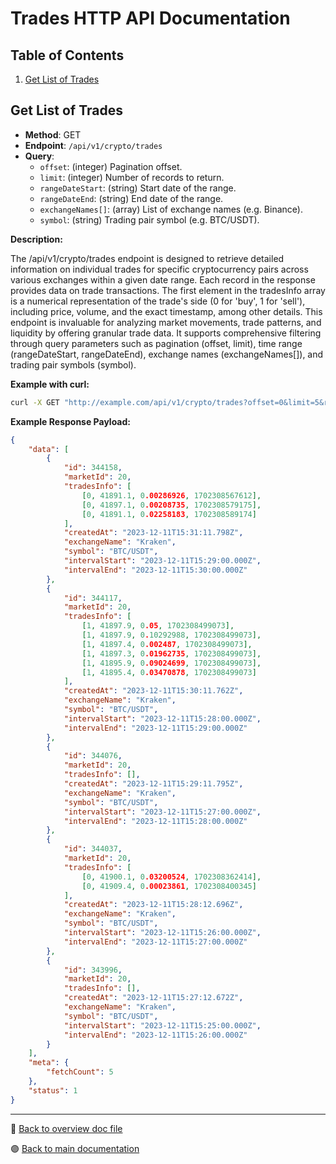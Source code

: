# Trades HTTP API Documentation

## Table of Contents

1. [Get List of Trades](#get-list-of-trades)

## Get List of Trades

-   **Method**: GET
-   **Endpoint**: `/api/v1/crypto/trades`
-   **Query**:
    -   `offset`: (integer) Pagination offset.
    -   `limit`: (integer) Number of records to return.
    -   `rangeDateStart`: (string) Start date of the range.
    -   `rangeDateEnd`: (string) End date of the range.
    -   `exchangeNames[]`: (array) List of exchange names (e.g. Binance).
    -   `symbol`: (string) Trading pair symbol (e.g. BTC/USDT).

**Description:**

The /api/v1/crypto/trades endpoint is designed to retrieve detailed information on individual trades for specific cryptocurrency pairs across various exchanges within a given date range. Each record in the response provides data on trade transactions. The first element in the tradesInfo array is a numerical representation of the trade's side (0 for 'buy', 1 for 'sell'), including price, volume, and the exact timestamp, among other details. This endpoint is invaluable for analyzing market movements, trade patterns, and liquidity by offering granular trade data. It supports comprehensive filtering through query parameters such as pagination (offset, limit), time range (rangeDateStart, rangeDateEnd), exchange names (exchangeNames[]), and trading pair symbols (symbol).

**Example with curl:**

```bash
curl -X GET "http://example.com/api/v1/crypto/trades?offset=0&limit=5&rangeDateStart=2023-12-11T15:25:00.000Z&rangeDateEnd=2023-12-11T15:30:00.000Z&exchangeNames[]=Kraken&symbol=BTC/USDT"
```

**Example Response Payload:**

```json
{
    "data": [
        {
            "id": 344158,
            "marketId": 20,
            "tradesInfo": [
                [0, 41891.1, 0.00286926, 1702308567612],
                [0, 41897.1, 0.00208735, 1702308579175],
                [0, 41891.1, 0.02258183, 1702308589174]
            ],
            "createdAt": "2023-12-11T15:31:11.798Z",
            "exchangeName": "Kraken",
            "symbol": "BTC/USDT",
            "intervalStart": "2023-12-11T15:29:00.000Z",
            "intervalEnd": "2023-12-11T15:30:00.000Z"
        },
        {
            "id": 344117,
            "marketId": 20,
            "tradesInfo": [
                [1, 41897.9, 0.05, 1702308499073],
                [1, 41897.9, 0.10292988, 1702308499073],
                [1, 41897.4, 0.002487, 1702308499073],
                [1, 41897.3, 0.01962735, 1702308499073],
                [1, 41895.9, 0.09024699, 1702308499073],
                [1, 41895.4, 0.03470878, 1702308499073]
            ],
            "createdAt": "2023-12-11T15:30:11.762Z",
            "exchangeName": "Kraken",
            "symbol": "BTC/USDT",
            "intervalStart": "2023-12-11T15:28:00.000Z",
            "intervalEnd": "2023-12-11T15:29:00.000Z"
        },
        {
            "id": 344076,
            "marketId": 20,
            "tradesInfo": [],
            "createdAt": "2023-12-11T15:29:11.795Z",
            "exchangeName": "Kraken",
            "symbol": "BTC/USDT",
            "intervalStart": "2023-12-11T15:27:00.000Z",
            "intervalEnd": "2023-12-11T15:28:00.000Z"
        },
        {
            "id": 344037,
            "marketId": 20,
            "tradesInfo": [
                [0, 41900.1, 0.03200524, 1702308362414],
                [0, 41909.4, 0.00023861, 1702308400345]
            ],
            "createdAt": "2023-12-11T15:28:12.696Z",
            "exchangeName": "Kraken",
            "symbol": "BTC/USDT",
            "intervalStart": "2023-12-11T15:26:00.000Z",
            "intervalEnd": "2023-12-11T15:27:00.000Z"
        },
        {
            "id": 343996,
            "marketId": 20,
            "tradesInfo": [],
            "createdAt": "2023-12-11T15:27:12.672Z",
            "exchangeName": "Kraken",
            "symbol": "BTC/USDT",
            "intervalStart": "2023-12-11T15:25:00.000Z",
            "intervalEnd": "2023-12-11T15:26:00.000Z"
        }
    ],
    "meta": {
        "fetchCount": 5
    },
    "status": 1
}
```

---

🔵 [Back to overview doc file](./overview.md)

🟣 [Back to main documentation](../../../README.md)
